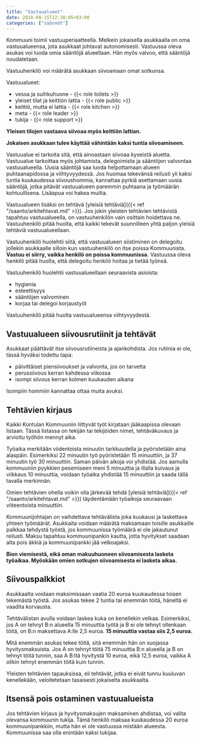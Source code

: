```yaml
---
title: "Vastuualueet"
date: 2018-08-15T22:38:05+03:00
categories: ["säännöt"] 
---
```

Kommuuni toimii vastuuperiaatteella. Melkein jokaisella asukkaalla on oma vastuualueensa, jota asukkaat johtavat autonomisesti. Vastuussa oleva asukas voi luoda omia sääntöjä alueellaan. Hän myös valvoo, että sääntöjä noudatetaan.

Vastuuhenkilö voi määrätä asukkaan siivoamaan omat sotkunsa.

Vastuualueet:

  - vessa ja suihkuhuone - {{< role toilets >}}
  - yleiset tilat ja keittiön lattia - {{< role public >}}
  - keittiö, mutta ei lattia - {{< role kitchen >}} 
  - meta - {{< role leader >}}
  - tukija - {{< role support >}}

**Yleisen tilojen vastaava siivoaa myös keittiön lattian.**

**Jokaisen asukkaan tulee käyttää vähintään kaksi tuntia siivoamiseen.**

Vastuualue ei tarkoita sitä, että ainoastaan siivoaa kyseistä aluetta. Vastuualue tarkoittaa myös johtamista, delegoimista ja sääntöjen valvontaa vastuualueella. Uusia sääntöjä saa luoda helpottamaan alueen puhtaanapidossa ja viihtyvyydessä. Jos huomaa tekevänsä reilusti yli kaksi tuntia kuukaudessa siivoushommia, kannattaa pyrkiä asettamaan uusia sääntöjä, jotka pitävät vastuualueen paremmin puhtaana ja työmäärän kohtuullisena. Lisäapua voi hakea muilta.

Vastuualueen lisäksi on tehtävä [yleisiä tehtäviä]({{< ref "/saanto/arkitehtavat.md" >}}). Jos jokin yleisten tehtävien tehtävistä tapahtuu vastuualueella, on vastuuhenkilön vain osittain hoidettava ne. Vastuuhenkilö pitää huolta, että kaikki tekevät suunnilleen yhtä paljon yleisiä tehtäviä vastuualueellaan.

Vastuuhenkilö huolehtii siitä, että vastuualueen siistiminen on delegoitu jollekin asukkaalle silloin kun vastuuhenkilö on itse poissa Kommuunista. **Vastuu ei siirry, vaikka henkilö on poissa kommuunissa.** Vastuussa oleva henkilö pitää huolta, että delegoitu henkilö hoitaa ja tietää työnsä. 

Vastuuhenkilö huolehtii vastuualueellaan seuraavista asioista:

  - hygienia
  - esteettisyys
  - sääntöjen valvominen
  - korjaa tai delegoi korjaustyöt

Vastuuhenkilö pitää huolta vastuualueensa viihtyvyydestä.

## Vastuualueen siivousrutiinit ja tehtävät
Asukkaat päättävät itse siivousrutiineista ja ajankohdista. Jos rutiinia ei ole, tässä hyväksi todettu tapa:

  - päivittäiset piensiivoukset ja valvonta, jos on tarvetta
  - perussiivous kerran kahdessa viikossa
  - isompi siivous kerran kolmen kuukauden aikana

Isompiin hommiin kannattaa ottaa muita avuksi.

## Tehtävien kirjaus 

Kaikki Kontulan Kommuuniin liittyvät työt kirjataan jääkaapissa olevaan listaan. Tässä listassa on tekijän tai tekijöiden nimet, tehtäväkuvaus ja arvioitu työhön mennyt aika.

Työaika merkitään viidentoista minuutin tarkkuudella ja pyöristetään aina alaspäin. Esimerkiksi 22 minuutin työ pyöristetään 15 minuuttiin, ja 37 minuutin työ 30 minuuttiin. Saman päivän aikoja voi yhdistää. Jos aamulla kommuuniin pyykkien pesemiseen meni 5 minuuttia ja illalla kuivaus ja viikkaus 10 minuuttia, voidaan työaika yhdistää 15 minuuttiin ja saada tällä tavalla merkinnän.

Omien tehtävien ohella voikin olla järkevää tehdä [yleisiä tehtäviä]({{< ref "/saanto/arkitehtavat.md" >}}) täydentämään työaikoja seuraavaan viiteentoista minuuttiin.

Kommuunijohtajan on vaihdettava tehtävälista joka kuukausi ja laskettava yhteen työmäärät. Asukkaita voidaan määrätä maksamaan toisille asukkaille palkkaa tehdystä työstä, jos kommuunissa työmäärä ei ole jakautunut reilusti. Maksu tapahtuu kommuunipankin kautta, jotta hyvitykset saadaan alta pois äkkiä ja kommuunipankki jää velkoajaksi.

**Bion viemisestä, eikä oman makuuhuoneen siivoamisesta lasketa työaikaa. Myöskään omien sotkujen siivoamisesta ei lasketa aikaa.**

## Siivouspalkkiot

Asukkaalta voidaan maksimissaan vaatia 20 euroa kuukaudessa toisen tekemästä työstä. Jos asukas tekee 2 tuntia tai enemmän töitä, häneltä ei vaadita korvausta.

Tehtävälistan avulla voidaan laskea kuka on kenellekin velkaa. Esimerkiksi, jos A on tehnyt B:n alueella 15 minuuttia työtä ja B ei ole tehnyt ollenkaan töitä, on B:n maksettava A:lle 2,5 euroa. **15 minuuttia vastaa siis 2,5 euroa.**

Mitä enemmän asukas tekee töitä, sitä enemmän hän on suojassa hyvitysmaksuista. Jos A on tehnyt töitä 75 minuuttia B:n alueella ja B on tehnyt töitä tunnin, saa A B:ltä hyvitystä 10 euroa, eikä 12,5 euroa, vaikka A olikin tehnyt enemmän töitä kuin tunnin.

Yleisten tehtävien tapauksissa, eli tehtävät, jotka ei eivät tunnu kuuluvan kenellekään, veloitetetaan tasaisesti jokaiselta asukkaalta.

## Itsensä pois ostaminen vastuualueista

Jos tehtävien kirjaus ja hyvitysmaksujen maksaminen ahdistaa, voi valita olevansa kommuunin tukija. Tämä henkilö maksaa kuukaudessa 20 euroa kommuunipankkiin, mutta hän ei ole vastuussa mistään alueesta. Kommuunissa saa olla enintään kaksi tukijaa.
